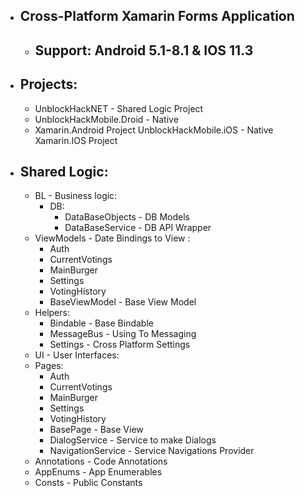 - ## Cross-Platform Xamarin Forms Application
    - ## Support: Android 5.1-8.1 & IOS 11.3
  
- ## Projects:
    - UnblockHackNET - Shared Logic Project
    - UnblockHackMobile.Droid - Native 
    - Xamarin.Android Project
  UnblockHackMobile.iOS - Native Xamarin.IOS Project
  
- ## Shared Logic:
    - BL - Business logic:
        - DB:
            - DataBaseObjects - DB Models
            - DataBaseService - DB API Wrapper
    - ViewModels - Date Bindings to View :
        - Auth
        - CurrentVotings
        - MainBurger
        - Settings
        - VotingHistory
        - BaseViewModel - Base View Model
    - Helpers:
        - Bindable - Base Bindable
        - MessageBus - Using To Messaging
        - Settings - Cross Platform Settings
    - UI - User Interfaces:
    - Pages:
        - Auth
        - CurrentVotings
        - MainBurger
        - Settings
        - VotingHistory
        - BasePage - Base View
        - DialogService - Service to make Dialogs
        - NavigationService - Service Navigations Provider
   - Annotations - Code Annotations
   - AppEnums - App Enumerables
   - Consts - Public Constants
    
